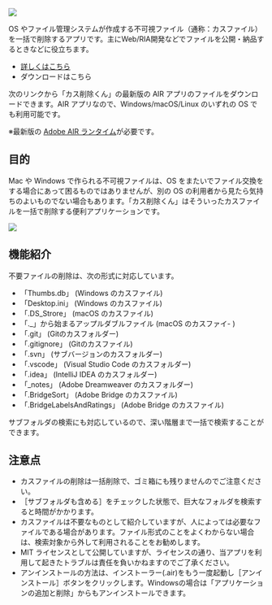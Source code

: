 ![](http://clockmaker.jp/blog/wp-content/uploads/2010/08/100830_refuse_01.jpg)

OS やファイル管理システムが作成する不可視ファイル（通称：カスファイル）を一括で削除するアプリです。主にWeb/RIA開発などでファイルを公開・納品するときなどに役立ちます。


- [詳しくはこちら](http://clockmaker.jp/blog/2010/08/refusedeleter/)
- ダウンロードはこちら


次のリンクから「カス削除くん」の最新版の AIR アプリのファイルをダウンロードできます。AIR アプリなので、Windows/macOS/Linux のいずれの OS でも利用可能です。

※最新版の [Adobe AIR ランタイム](http://www.adobe.com/go/getair/)が必要です。

## 目的

Mac や Windows で作られる不可視ファイルは、OS をまたいでファイル交換をする場合にあって困るものではありませんが、別の OS の利用者から見たら気持ちのよいものでない場合もあります。「カス削除くん」はそういったカスファイルを一括で削除する便利アプリケーションです。

![](http://clockmaker.jp/blog/wp-content/uploads/2010/08/100830_refuse_02.jpg)

## 機能紹介

不要ファイルの削除は、次の形式に対応しています。

- 「Thumbs.db」 (Windows のカスファイル)
- 「Desktop.ini」 (Windows のカスファイル)
- 「.DS_Strore」 (macOS のカスファイル)
- 「._」から始まるアップルダブルファイル (macOS のカスファイ- )
- 「.git」 (Gitのカスフォルダー)
- 「.gitignore」 (Gitのカスファイル)
- 「.svn」 (サブバージョンのカスフォルダー)
- 「.vscode」 (Visual Studio Code のカスフォルダー)
- 「.idea」 (IntelliJ IDEA のカスフォルダー)
- 「_notes」 (Adobe Dreamweaver のカスフォルダー)
- 「.BridgeSort」 (Adobe Bridge のカスファイル)
- 「.BridgeLabelsAndRatings」 (Adobe Bridge のカスファイル)

サブフォルダの検索にも対応しているので、深い階層まで一括で検索することができます。

## 注意点

- カスファイルの削除は一括削除で、ゴミ箱にも残りませんのでご注意ください。
- ［サブフォルダも含める］をチェックした状態で、巨大なフォルダを検索すると時間がかかります。
- カスファイルは不要なものとして紹介していますが、人によっては必要なファイルである場合があります。ファイル形式のことをよくわからない場合は、検索対象から外して利用されることをお勧めします。
- MIT ライセンスとして公開していますが、ライセンスの通り、当アプリを利用して起きたトラブルは責任を負いかねますのでご了承ください。
- アンインストールの方法は、インストーラー(.air)をもう一度起動し［アンインストール］ボタンをクリックします。Windowsの場合は「アプリケーションの追加と削除」からもアンインストールできます。

